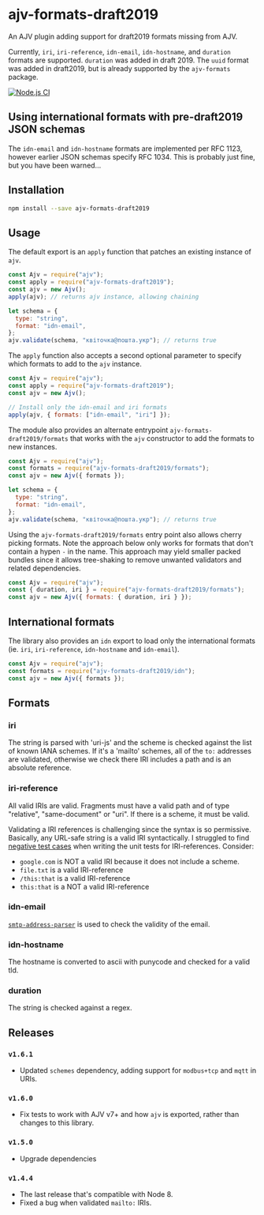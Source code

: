 # ajv-formats-draft2019

An AJV plugin adding support for draft2019 formats missing from AJV.

Currently, `iri`, `iri-reference`, `idn-email`, `idn-hostname`, and `duration`
formats are supported. `duration` was added in draft 2019. The `uuid` format was
added in draft2019, but is already supported by the `ajv-formats` package.

[![Node.js CI](https://github.com/luzlab/ajv-formats-draft2019/actions/workflows/node.js.yml/badge.svg)](https://github.com/luzlab/ajv-formats-draft2019/actions/workflows/node.js.yml)

## Using international formats with pre-draft2019 JSON schemas

The `idn-email` and `idn-hostname` formats are implemented per RFC 1123, however
earlier JSON schemas specify RFC 1034. This is probably just fine, but you have
been warned...

## Installation

```sh
npm install --save ajv-formats-draft2019
```

## Usage

The default export is an `apply` function that patches an existing instance of
`ajv`.

```js
const Ajv = require("ajv");
const apply = require("ajv-formats-draft2019");
const ajv = new Ajv();
apply(ajv); // returns ajv instance, allowing chaining

let schema = {
  type: "string",
  format: "idn-email",
};
ajv.validate(schema, "квіточка@пошта.укр"); // returns true
```

The `apply` function also accepts a second optional parameter to specify which
formats to add to the `ajv` instance.

```js
const Ajv = require("ajv");
const apply = require("ajv-formats-draft2019");
const ajv = new Ajv();

// Install only the idn-email and iri formats
apply(ajv, { formats: ["idn-email", "iri"] });
```

The module also provides an alternate entrypoint `ajv-formats-draft2019/formats`
that works with the `ajv` constructor to add the formats to new instances.

```js
const Ajv = require("ajv");
const formats = require("ajv-formats-draft2019/formats");
const ajv = new Ajv({ formats });

let schema = {
  type: "string",
  format: "idn-email",
};
ajv.validate(schema, "квіточка@пошта.укр"); // returns true
```

Using the `ajv-formats-draft2019/formats` entry point also allows cherry picking
formats. Note the approach below only works for formats that don't contain a
hypen `-` in the name. This approach may yield smaller packed bundles since it
allows tree-shaking to remove unwanted validators and related dependencies.

```js
const Ajv = require("ajv");
const { duration, iri } = require("ajv-formats-draft2019/formats");
const ajv = new Ajv({ formats: { duration, iri } });
```

## International formats

The library also provides an `idn` export to load only the international formats
(ie. `iri`, `iri-reference`, `idn-hostname` and `idn-email`).

```js
const Ajv = require("ajv");
const formats = require("ajv-formats-draft2019/idn");
const ajv = new Ajv({ formats });
```

## Formats

### iri

The string is parsed with 'uri-js' and the scheme is checked against the list of
known IANA schemes. If it's a 'mailto' schemes, all of the `to:` addresses are
validated, otherwise we check there IRI includes a path and is an absolute
reference.

### iri-reference

All valid IRIs are valid. Fragments must have a valid path and of type
"relative", "same-document" or "uri". If there is a scheme, it must be valid.

Validating a IRI references is challenging since the syntax is so permissive.
Basically, any URL-safe string is a valid IRI syntactically. I struggled to find
[negative test cases](https://github.com/luzlab/ajv-formats/blob/master/index.test.js#L240)
when writing the unit tests for IRI-references. Consider:

- `google.com` is NOT a valid IRI because it does not include a scheme.
- `file.txt` is a valid IRI-reference
- `/this:that` is a valid IRI-reference
- `this:that` is a NOT a valid IRI-reference

### idn-email

[`smtp-address-parser`](https://www.npmjs.com/package/smtp-address-parser) is
used to check the validity of the email.

### idn-hostname

The hostname is converted to ascii with punycode and checked for a valid tld.

### duration

The string is checked against a regex.

## Releases

### `v1.6.1`

- Updated `schemes` dependency, adding support for `modbus+tcp` and `mqtt` in
  URIs.

### `v1.6.0`

- Fix tests to work with AJV v7+ and how `ajv` is exported, rather than changes
  to this library.

### `v1.5.0`

- Upgrade dependencies

### `v1.4.4`

- The last release that's compatible with Node 8.
- Fixed a bug when validated `mailto:` IRIs.
